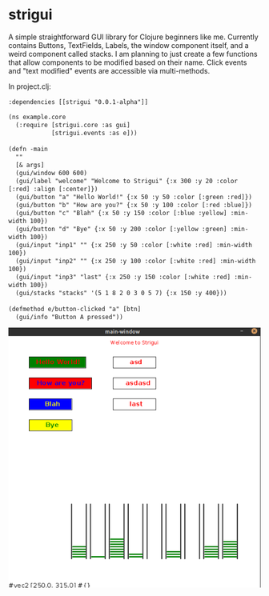 # strigui

A simple straightforward GUI library for Clojure beginners like me. Currently contains Buttons, TextFields, Labels, the window component itself, and a weird component called stacks. I am planning to just create a few functions that allow components to be modified based on their name. 
Click events and "text modified" events are accessible via multi-methods.

In project.clj:

```
:dependencies [[strigui "0.0.1-alpha"]]
```

```
(ns example.core
  (:require [strigui.core :as gui]
            [strigui.events :as e]))

(defn -main
  ""
  [& args]
  (gui/window 600 600)
  (gui/label "welcome" "Welcome to Strigui" {:x 300 :y 20 :color [:red] :align [:center]})
  (gui/button "a" "Hello World!" {:x 50 :y 50 :color [:green :red]})
  (gui/button "b" "How are you?" {:x 50 :y 100 :color [:red :blue]})
  (gui/button "c" "Blah" {:x 50 :y 150 :color [:blue :yellow] :min-width 100})
  (gui/button "d" "Bye" {:x 50 :y 200 :color [:yellow :green] :min-width 100})
  (gui/input "inp1" "" {:x 250 :y 50 :color [:white :red] :min-width 100})
  (gui/input "inp2" "" {:x 250 :y 100 :color [:white :red] :min-width 100})
  (gui/input "inp3" "last" {:x 250 :y 150 :color [:white :red] :min-width 100})
  (gui/stacks "stacks" '(5 1 8 2 0 3 0 5 7) {:x 150 :y 400}))

(defmethod e/button-clicked "a" [btn]
  (gui/info "Button A pressed"))
```

![](resources/strigui-alpha.png)